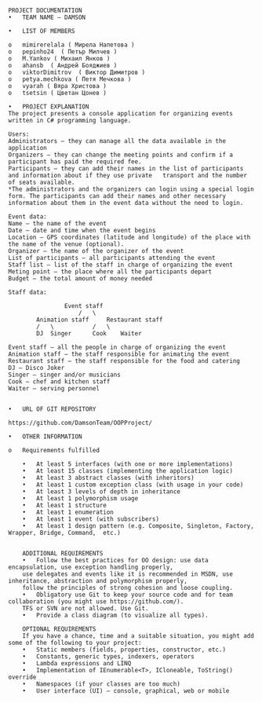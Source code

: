 	

	PROJECT DOCUMENTATION
	•	TEAM NAME – DAMSON

	•	LIST OF MEMBERS

	o	mimirerelala ( Мирела Напетова )
	o	pepinho24  ( Петър Милчев )
	o	M.Yankov ( Михаил Янков )
	o	ahansb  ( Андрей Бояджиев )
	o	viktorDimitrov  ( Виктор Димитров )
	o	petya.mechkova ( Петя Мечкова )
	o	vyarah ( Вяра Христова )
	o	tsetsin ( Цветан Цонев )

	•	PROJECT EXPLANATION
	The project presents a console application for organizing events written in C# programming language. 

	Users:
	Administrators – they can manage all the data available in the application
	Organizers – they can change the meeting points and confirm if a participant has paid the required fee.
	Participants – they can add their names in the list of participants and information about if they use private 	transport and the number of seats available.
	*The administrators and the organizers can login using a special login form. The participants can add their names and other necessary information about them in the event data without the need to login. 
	
	Event data:
	Name – the name of the event
	Date – date and time when the event begins
	Location – GPS coordinates (latitude and longitude) of the place with the name of the venue (optional).
	Organizer – the name of the organizer of the event
	List of participants – all participants attending the event
	Staff list – list of the staff in charge of organizing the event
	Meting point – the place where all the participants depart
	Budget – the total amount of money needed
	
	Staff data:
	
					Event staff
						/	\
			Animation staff		Restaurant staff
			/	\			/	\
			DJ	Singer		Cook	Waiter
	
	Event staff – all the people in charge of organizing the event
	Animation staff – the staff responsible for animating the event
	Restaurant staff – the staff responsible for the food and catering
	DJ – Disco Joker
	Singer – singer and/or musicians
	Cook – chef and kitchen staff
	Waiter – serving personnel


	•	URL OF GIT REPOSITORY
	
	https://github.com/DamsonTeam/OOPProject/

	•	OTHER INFORMATION
	
	o	Requirements fulfilled
		
		•	At least 5 interfaces (with one or more implementations)
		•	At least 15 classes (implementing the application logic)
		•	At least 3 abstract classes (with inheritors)
		•	At least 1 custom exception class (with usage in your code)
		•	At least 3 levels of depth in inheritance
		•	At least 1 polymorphism usage
		•	At least 1 structure
		•	At least 1 enumeration
		•	At least 1 event (with subscribers)
		•	At least 1 design pattern (e.g. Composite, Singleton, Factory, Wrapper, Bridge, Command,  etc.)

		
		ADDITIONAL REQUIREMENTS
		•	Follow the best practices for OO design: use data encapsulation, use exception handling properly,
		use delegates and events like it is recommended in MSDN, use inheritance, abstraction and polymorphism properly, 
		follow the principles of strong cohesion and loose coupling.
		•	Obligatory use Git to keep your source code and for team collaboration (you might use https://github.com/). 
		TFS or SVN are not allowed. Use Git.
		•	Provide a class diagram (to visualize all types).

		OPTIONAL REQUIREMENTS
		If you have a chance, time and a suitable situation, you might add some of the following to your project:
		•	Static members (fields, properties, constructor, etc.)
		•	Constants, generic types, indexers, operators
		•	Lambda expressions and LINQ
		•	Implementation of IEnumerable<T>, ICloneable, ToString() override
		•	Namespaces (if your classes are too much) 
		•	User interface (UI) – console, graphical, web or mobile


		
